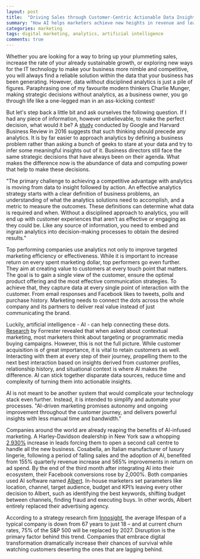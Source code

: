 ```yaml
---
layout: post
title:  "Driving Sales through Customer-Centric Actionable Data Insights"
summary: "How AI helps marketers achieve new heights in revenue and lead generation"
categories: marketing
tags: digital marketing, analytics, artificial intelligence
comments: true
---
```

Whether you are looking for a way to bring up your plummeting sales, increase the rate of your already sustainable growth, or exploring new ways for the IT technology to make your business more nimble and competitive, you will always find a reliable solution within the data that your business has been generating. However, data without disciplined analytics is just a pile of figures. Paraphrasing one of my favourite modern thinkers Charlie Munger, making strategic decisions without analytics, as a business owner, you go through life like a one-legged man in an ass-kicking contest!

But let's step back a little bit and ask ourselves the following question. If I had any piece of information, however unbelievable, to make the perfect decision, what would it be? A [study][1] conducted by Google and Harvard Business Review in 2016 suggests that such thinking should precede any analytics. It is by far easier to approach analytics by defining a business problem rather than asking a bunch of geeks to stare at your data and try to infer some meaningful insights out of it. Business directors still face the same strategic decisions that have always been on their agenda. What makes the difference now is the abundance of data and computing power that help to make these decisions.

"The primary challenge to achieving a competitive advantage with analytics is moving from data to insight followed by action. An effective analytics strategy starts with a clear definition of business problems, an understanding of what the analytics solutions need to accomplish, and a metric to measure the outcomes. These definitions can determine what data is required and when. Without a disciplined approach to analytics, you will end up with customer experiences that aren’t as effective or engaging as they could be. Like any source of information, you need to embed and ingrain analytics into decision-making processes to obtain the desired results."

Top performing companies use analytics not only to improve targeted marketing efficiency or effectiveness. While it is important to increase return on every spent marketing dollar, top performers go even further. They aim at creating value to customers at every touch point that matters. The goal is to gain a single view of the customer, ensure the optimal product offering and the most effective communication strategies. To achieve that, they capture data at every single point of interaction with the customer. From email responses and Facebook likes to tweets, polls and purchase history. Marketing needs to connect the dots across the whole company and its partners to deliver real value instead of just communicating the brand.

Luckily, artificial intelligence - AI - can help connecting these dots. [Research][2] by Forrester revealed that when asked about contextual marketing, most marketers think about targeting or programmatic media buying campaigns. However, this is not the full picture. While customer acquisition is of great importance, it is vital to retain customers as well. Interacting with them at every step of their journey, propelling them to the next best interaction based on insights derived from customer profiles, relationship history, and situational context is where AI makes the difference. AI can stick together disparate data sources, reduce time and complexity of turning them into actionable insights.

AI is not meant to be another system that would complicate your technology stack even further. Instead, it is intended to simplify and automate your processes. "AI-driven marketing promises autonomy and ongoing improvement throughout the customer journey, and delivers powerful insights with less manual time and bandwidth."

Companies around the world are already reaping the benefits of AI-infused marketing. A Harley-Davidson dealership in New York saw a whopping [2,930%][4] increase in leads forcing them to open a second call centre to handle all the new business. Cosabella, an Italian manufacturer of luxury lingerie, following a period of falling sales and the adoption of AI, benefited from 155% quarterly revenue increase and 565% improvements in return on ad spend. By the end of the third month after integrating AI into their ecosystem, their Facebook conversions rose by 2,000%. Both companies used AI software named [Albert](https://albert.ai). In-house marketers set parameters like location, channel, target audience, budget and KPI’s leaving every other decision to Albert, such as identifying the best keywords, shifting budget between channels, finding fraud and executing buys. In other words, Albert entirely replaced their advertising agency.

According to a strategy research firm [Innosight][3], the average lifespan of a typical company is down from 67 years to just 18 – and at current churn rates, 75% of the S&P 500 will be replaced by 2027. Disruption is the primary factor behind this trend. Companies that embrace digital transformation dramatically increase their chances of survival while watching customers deserting the ones that are lagging behind.

[1]: https://hbr.org/sponsored/2016/04/marketing-in-the-drivers-seat-using-analytics-to-create-customer-value
[2]: https://albert.ai/forrester-study-ai-marketing/
[3]: https://www.innosight.com/wp-content/uploads/2016/08/creative-destruction-whips-through-corporate-america_final2015.pdf
[4]: https://hbr.org/2017/05/how-harley-davidson-used-predictive-analytics-to-increase-new-york-sales-leads-by-2930
